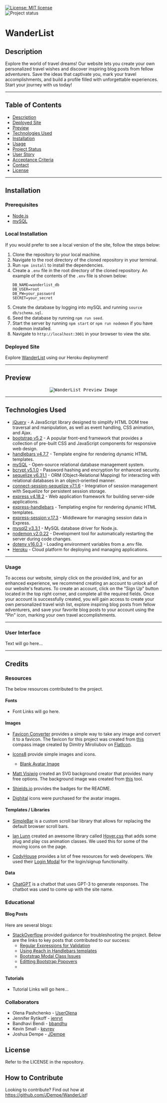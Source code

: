 [![License: MIT license](https://img.shields.io/badge/License-MIT_license-success)](https://opensource.org/licenses/MIT)    
![Project status](https://img.shields.io/badge/Status-In%20Development-orange)

#  WanderList

## Description

Explore the world of travel dreams! Our website lets you create your own personalized travel wishes and discover inspiring blog posts from fellow adventurers. Save the ideas that captivate you, mark your travel accomplishments, and build a profile filled with unforgettable experiences. Start your journey with us today!

---
## Table of Contents
* [Description](#description)
* [Deployed Site](#deployed-site)
* [Preview](#preview)
* [Technologies Used](#technologies-used)
* [Installation](#installation)
* [Usage](#usage)
* [Project Status](#project-status)
* [User Story](#user-story)
* [Acceptance Criteria](#acceptance-criteria)
* [Contact](#contact)
* [License](#license)


---
## Installation

### Prerequisites
* [Node.js](https://nodejs.org/en/)
* [mySQL](https://www.mysql.com/)

### Local Installation
If you would prefer to see a local version of the site, follow the steps below:

1. Clone the repository to your local machine.
2. Navigate to the root directory of the cloned repository in your terminal.
3. Run `npm install` to install the dependencies.
4. Create a `.env` file in the root directory of the cloned repository.  An example of the contents of the `.env` file is shown below:
    ```
    DB_NAME=wanderlist_db
    DB_USER=root
    DB_PW=your_password
    SECRET=your_secret
    ```
5. Create the database by logging into mySQL and running `source db/schema.sql`.
6. Seed the database by running `npm run seed`.
7. Start the server by running `npm start` or `npm run nodemon` if you have nodemon installed.
8. Navigate to `http://localhost:3001` in your browser to view the site.

### Deployed Site

Explore [WanderList](https://wanderlist.herokuapp.com/) using our Heroku deployment!  

---
## Preview

<p align="center"><kbd><img src="./documentation/images/preview/preview.png" alt="WanderList Preview Image" style="max-width: 600px;"/> </kbd></p>

---
## Technologies Used

* [jQuery](https://jquery.com/) - A JavaScript library designed to simplify HTML DOM tree traversal and manipulation, as well as event handling, CSS animation, and Ajax.
*  [bootstrap v5.2](https://getbootstrap.com/docs/5.2/getting-started/introduction/) - A popular front-end framework that provides a collection of pre-built CSS and JavaScript components for responsive web design.
*  [handlebars v4.7.7](https://handlebarsjs.com/) - Template engine for rendering dynamic HTML templates.
* [mySQL](https://www.mysql.com/) - Open-source relational database management system.
*  [bcrypt v5.1.0](https://www.npmjs.com/package/bcrypt) - Password hashing and encryption for enhanced security.
*  [sequelize v6.31.1](https://sequelize.org/) - ORM (Object-Relational Mapping) for interacting with relational databases in an object-oriented manner.
*  [connect-session-sequelize v7.1.6](https://www.npmjs.com/package/connect-session-sequelize) - Integration of session management with Sequelize for persistent session storage.
*  [express v4.18.2](https://www.npmjs.com/package/express) - Web application framework for building server-side applications.
*  [express-handlebars](https://www.npmjs.com/package/express-handlebars) - Templating engine for rendering dynamic HTML templates.
*  [express-session v.17.3](https://www.npmjs.com/package/express-session) - Middleware for managing session data in Express.
*  [mysql2 v3.3.1](https://www.npmjs.com/package/mysql2) - MySQL database driver for Node.js.
*  [nodemon v2.0.22](https://www.npmjs.com/package/nodemon) - Development tool for automatically restarting the server during code changes.
*  [dotenv v16.0.3](https://www.npmjs.com/package/dotenv) - Loading environment variables from a .env file.
* [Heroku](https://www.heroku.com/) - Cloud platform for deploying and managing applications.

---
### Usage

To access our website, simply click on the provided link, and for an enhanced experience, we recommend creating an account to unlock all of our website's features. To create an account, click on the "Sign Up" button located in the top right corner, and complete all the required fields. Once your account is successfully created, you will gain access to create your own personalized travel wish list, explore inspiring blog posts from fellow adventurers, and save your favorite blog posts to your account using the "Pin" icon, marking your own travel accomplishments.

---
### User Interface

Text will go here...

---
## Credits
### Resources

The below resources contributed to the project.

#### Fonts

- Font Links will go here.

#### Images

- [Favicon Converter](https://favicon.io/favicon-converter/) provides a simple way to take any image and convert it to a favicon.  The favicon for this project was created from [this](https://www.flaticon.com/free-icons/compass) compass image created by Dimitry Miroliubov on [FlatIcon](https://www.flaticon.com/).

- [Icons8](https://icons8.com/icons/) provide simple images and icons.
  - [Blank Avatar Image](https://icons8.com/icon/65342/customer)
  
- [Matt Visiwig](https://twitter.com/MattVisiwig) created an SVG background creator that provides many free options.  The background image was created from [this](https://www.svgbackgrounds.com/) tool.

- [Shields.io](https://shields.io/) provides the badges for the README.

- [Dighital](https://dighital.com/icon-pack/icons/flat-icons/travel-people-icons/) icons were purchased for the avatar images.

#### Templates / Libraries

- [SimpleBar](https://github.com/Grsmto/simplebar) is a custom scroll bar library that allows for replacing the default browser scroll bars.

- [Ian Lunn](https://github.com/IanLunn) created an awesome library called [Hover.css](https://twitter.com/davidmacd) that adds some plug and play css animation classes.  We used this for some of the moving icons on the page.

- [CodyHouse](https://codyhouse.co/) provides a lot of free resources for web developers.  We used their [Login Modal](https://codyhouse.co/gem/loginsignup-modal-window/) for the login/signup functionality.

#### Data

- [ChatGPT](https://chat.openai.com/) is a chatbot that uses GPT-3 to generate responses.  The chatbot was used to come up with the site name.

### Educational
#### Blog Posts

Here are several blogs:

- [StackOverflow](https://stackoverflow.com/) provided guidance for troubleshooting the project.  Below are the links to key posts that contributed to our success:
  - [Regular Expressions for Validation](https://stackoverflow.com/questions/4244109/regular-expression-to-accept-only-characters-a-z-in-a-textbox)
  - [Using #each in Handlebars templates](https://stackoverflow.com/questions/21814888/access-values-using-each-in-a-one-dimensional-array)
  - [Bootstrap Modal Class Issues](https://stackoverflow.com/questions/44609680/close-button-on-modal-not-working-what-am-i-doing-wrong)
  - [Editting Bootstrap Popovers](https://stackoverflow.com/questions/54337652/how-can-i-change-the-color-of-bootstrap-popover-arrows)
  - 

#### Tutorials

- Tutorial Links will go here...
  
### Collaborators

- Olena Pashchenko - [UserOlena](https://github.com/UserOlena)
- Jennifer Rytikoff - [jenryt](https://github.com/jenryt)
- Bandhavi Bendi - [bbandhu](https://github.com/bbandhu)
- Kevin Small - [kevrev](https://github.com/Kevrev)
- Joshua Dempe - [JDempe](https://github.com/JDempe)

## License

Refer to the LICENSE in the repository.

## How to Contribute

Looking to contribute?  Find out how at https://github.com/JDempe/WanderList!
